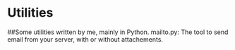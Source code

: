 # Utilities

##Some utilities written by me, mainly in Python.
mailto.py: The tool to send email from your server, with or without attachements.

